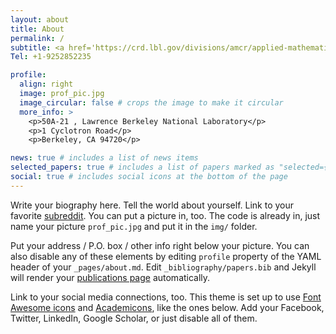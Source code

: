 ```yaml
---
layout: about
title: About
permalink: /
subtitle: <a href='https://crd.lbl.gov/divisions/amcr/applied-mathematics-dept/scalable-solvers/members/postdoctoral-researchers/jia-yin/'a> Postdoctoral Scholar, Lawrence Berkeley National Laboratory</a>
Tel: +1-9252852235

profile:
  align: right
  image: prof_pic.jpg
  image_circular: false # crops the image to make it circular
  more_info: >
    <p>50A-21 , Lawrence Berkeley National Laboratory</p>
    <p>1 Cyclotron Road</p>
    <p>Berkeley, CA 94720</p>

news: true # includes a list of news items
selected_papers: true # includes a list of papers marked as "selected={true}"
social: true # includes social icons at the bottom of the page
---
```


Write your biography here. Tell the world about yourself. Link to your favorite [subreddit](http://reddit.com). You can put a picture in, too. The code is already in, just name your picture `prof_pic.jpg` and put it in the `img/` folder.

Put your address / P.O. box / other info right below your picture. You can also disable any of these elements by editing `profile` property of the YAML header of your `_pages/about.md`. Edit `_bibliography/papers.bib` and Jekyll will render your [publications page](/al-folio/publications/) automatically.

Link to your social media connections, too. This theme is set up to use [Font Awesome icons](https://fontawesome.com/) and [Academicons](https://jpswalsh.github.io/academicons/), like the ones below. Add your Facebook, Twitter, LinkedIn, Google Scholar, or just disable all of them.
